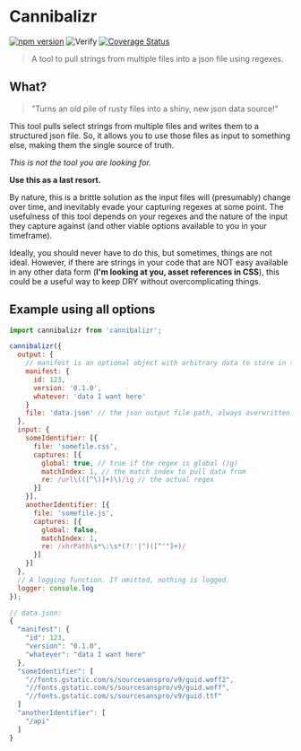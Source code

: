 # Cannibalizr

[![npm version](https://badge.fury.io/js/cannibalizr.svg)](http://badge.fury.io/js/cannibalizr)
![Verify](https://github.com/localnerve/cannibalizr/workflows/Verify/badge.svg)
[![Coverage Status](https://coveralls.io/repos/localnerve/cannibalizr/badge.svg?branch=master)](https://coveralls.io/r/localnerve/cannibalizr?branch=master)


> A tool to pull strings from multiple files into a json file using regexes.

## What?
> "Turns an old pile of rusty files into a shiny, new json data source!"

This tool pulls select strings from multiple files and writes them to a
structured json file.
So, it allows you to use those files as input to something else, making them the
single source of truth.

*This is not the tool you are looking for.*

**Use this as a last resort.**

By nature, this is a brittle solution as the input files will (presumably) change
over time, and inevitably evade your capturing regexes at some point.
The usefulness of this tool depends on your regexes and the nature of the input
they capture against (and other viable options available to you in your timeframe).

Ideally, you should never have to do this, but sometimes, things are not ideal.
However, if there are strings in your code that are NOT easy available in any
other data form (**I'm looking at you, asset references in CSS**), this could be
a useful way to keep DRY without overcomplicating things.

## Example using all options

```javascript
import cannibalizr from 'cannibalizr';

cannibalizr({
  output: {
    // manifest is an optional object with arbitrary data to store in the output
    manifest: {
      id: 123,
      version: '0.1.0',
      whatever: 'data I want here'
    }
    file: 'data.json' // the json output file path, always overwritten.
  },
  input: {
    someIdentifier: [{
      file: 'somefile.css',
      captures: [{
        global: true, // true if the regex is global (/g)
        matchIndex: 1, // the match index to pull data from
        re: /url\(([^\)]+)\)/ig // the actual regex
      }]
    }],
    anotherIdentifier: [{
      file: 'somefile.js',
      captures: [{
        global: false,
        matchIndex: 1,
        re: /xhrPath\s*\:\s*(?:'|")([^'"]+)/
      }]
    }]
  },
  // A logging function. If omitted, nothing is logged.
  logger: console.log
});

// data.json:
{
  "manifest": {
    "id": 123,
    "version": "0.1.0",
    "whatever": "data I want here"
  },
  "someIdentifier": [
    "//fonts.gstatic.com/s/sourcesanspro/v9/guid.woff2",
    "//fonts.gstatic.com/s/sourcesanspro/v9/guid.woff",
    "//fonts.gstatic.com/s/sourcesanspro/v9/guid.ttf"
  ]
  "anotherIdentifier": [
    "/api"
  ]
}
```
